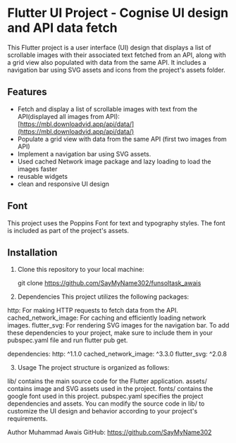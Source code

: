 # Flutter UI Project - Cognise UI design and API data fetch

This Flutter project is a user interface (UI) design that displays a list of scrollable images with their associated text fetched from an API, along with a grid view also populated with data from the same API. It includes a navigation bar using SVG assets and icons from the project's assets folder.

## Features

- Fetch and display a list of scrollable images with text from the API(displayed all images from API): [https://mbl.downloadvid.app/api/data/](https://mbl.downloadvid.app/api/data/)
- Populate a grid view with data from the same API (first two images from API)
- Implement a navigation bar using SVG assets.
- Used cached Network image package and lazy loading to load the images faster
- reusable widgets
- clean and responsive UI design 

## Font

This project uses the Poppins Font for text and typography styles. The font is included as part of the project's assets.


## Installation

1. Clone this repository to your local machine:

  
   git clone https://github.com/SayMyName302/funsoltask_awais

2.  Dependencies
This project utilizes the following packages:

http: For making HTTP requests to fetch data from the API.
cached_network_image: For caching and efficiently loading network images.
flutter_svg: For rendering SVG images for the navigation bar.
To add these dependencies to your project, make sure to include them in your pubspec.yaml file and run flutter pub get.

dependencies:
  http: ^1.1.0
  cached_network_image: ^3.3.0
  flutter_svg: ^2.0.8

3. Usage
The project structure is organized as follows:

lib/ contains the main source code for the Flutter application.
assets/ contains image and SVG assets used in the project.
fonts/ contains the google font used in this project.
pubspec.yaml specifies the project dependencies and assets.
You can modify the source code in lib/ to customize the UI design and behavior according to your project's requirements.

Author
Muhammad Awais
GitHub: https://github.com/SayMyName302


